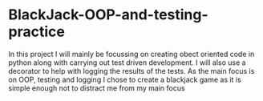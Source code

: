 # BlackJack-OOP-and-testing-practice
In this project I will mainly be focussing on creating obect oriented code in python along with carrying out test driven development. I will also use a decorator to help with logging the results of the tests. As the main focus is on OOP, testing and logging I chose to create a blackjack game as it is simple enough not to distract me from my main focus

